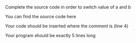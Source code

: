 Complete the source code in order to switch value of a and b



You can find the source code here

Your code should be inserted where the comment is (line 4)

Your program should be exactly 5 lines long
